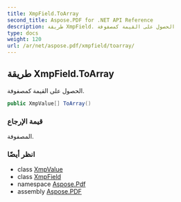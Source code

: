 ```yaml
---
title: XmpField.ToArray
second_title: Aspose.PDF for .NET API Reference
description: طريقة XmpField. الحصول على القيمة كمصفوفة
type: docs
weight: 120
url: /ar/net/aspose.pdf/xmpfield/toarray/
---
```

## طريقة XmpField.ToArray

الحصول على القيمة كمصفوفة.

```csharp
public XmpValue[] ToArray()
```

### قيمة الإرجاع

المصفوفة.

### انظر أيضًا

* class [XmpValue](../../xmpvalue/)
* class [XmpField](../)
* namespace [Aspose.Pdf](../../../aspose.pdf/)
* assembly [Aspose.PDF](../../../)